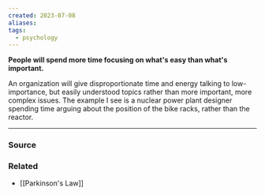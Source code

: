 ```yaml
---
created: 2023-07-08
aliases: 
tags:
  - psychology
---
```

**People will spend more time focusing on what's easy than what's important.**

An organization will give disproportionate time and energy talking to low-importance, but easily understood topics rather than more important, more complex issues. The example I see is a nuclear power plant designer spending time arguing about the position of the bike racks, rather than the reactor. 

---

### Source

### Related
- [[Parkinson's Law]]